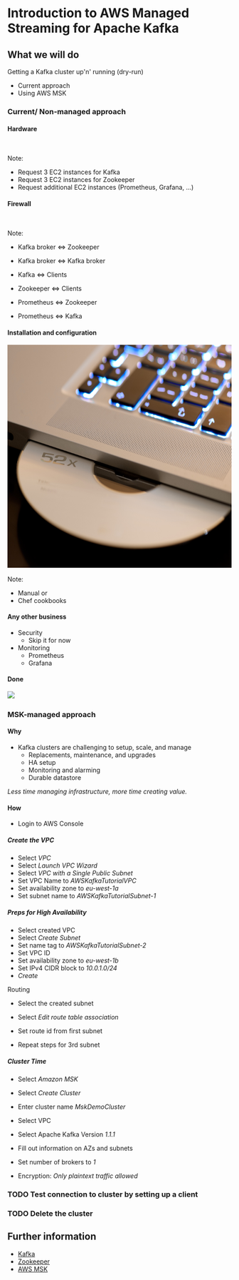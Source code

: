<!-- markdownlint-disable MD012 MD014 -->

# Introduction to AWS Managed Streaming for Apache Kafka



## What we will do

Getting a Kafka cluster up'n' running (dry-run)

* Current approach
* Using AWS MSK



### Current/ Non-managed approach


#### Hardware

<img src="images/alexandre-debieve-FO7JIlwjOtU-unsplash.jpg" alt="" height="500px%"/>

Note:

* Request 3 EC2 instances for Kafka
* Request 3 EC2 instances for Zookeeper
* Request additional EC2 instances (Prometheus, Grafana, ...)


#### Firewall

<img src="images/israel-palacio-ImcUkZ72oUs-unsplash.jpg" alt="" height="500px%"/>

Note:

* Kafka broker &hArr; Zookeeper
* Kafka broker &hArr; Kafka broker
* Kafka &hArr; Clients
* Zookeeper &hArr; Clients

* Prometheus &hArr; Zookeeper
* Prometheus &hArr; Kafka


#### Installation and configuration

<img src="images/chris-yates-iqELIpzpARI-unsplash.jpg" alt="" height="500px%"/>

Note:

* Manual or
* Chef cookbooks


#### Any other business

* Security
  * Skip it for now
* Monitoring
  * Prometheus
  * Grafana


#### Done

<img src="https://media.giphy.com/media/SxRtWCV8yOYGk/giphy.gif"/>



### MSK-managed approach


#### Why

* Kafka clusters are challenging to setup, scale, and manage
  * Replacements, maintenance, and upgrades
  * HA setup
  * Monitoring and alarming
  * Durable datastore

_Less time managing infrastructure, more time creating value._


#### How


* Login to AWS Console


##### Create the VPC

* Select _VPC_
* Select _Launch VPC Wizard_
* Select _VPC with a Single Public Subnet_
* Set VPC Name to _AWSKafkaTutorialVPC_
* Set availability zone to _eu-west-1a_
* Set subnet name to _AWSKafkaTutorialSubnet-1_


##### Preps for High Availability

* Select created VPC
* Select _Create Subnet_ 
* Set name tag to _AWSKafkaTutorialSubnet-2_
* Set VPC ID
* Set availability zone to _eu-west-1b_
* Set IPv4 CIDR block to _10.0.1.0/24_
* _Create_


Routing

* Select the created subnet
* Select _Edit route table association_
* Set route id from first subnet


* Repeat steps for 3rd subnet


##### Cluster Time

* Select _Amazon MSK_
* Select _Create Cluster_

* Enter cluster name _MskDemoCluster_
* Select VPC
* Select Apache Kafka Version _1.1.1_
* Fill out information on AZs and subnets
* Set number of brokers to _1_
* Encryption: _Only plaintext traffic allowed_


### TODO Test connection to cluster by setting up a client


### TODO Delete the cluster

## Further information

* [Kafka](https://kafka.apache.org/)
* [Zookeeper](https://zookeeper.apache.org/)
* [AWS MSK](https://aws.amazon.com/msk/?)
